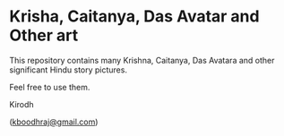# Krisha, Caitanya, Das Avatar and Other art

This repository contains many Krishna, Caitanya, Das Avatara and other significant Hindu story pictures.

Feel free to use them.

Kirodh

(kboodhraj@gmail.com)
